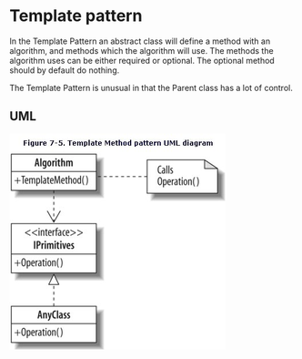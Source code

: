 Template pattern
======================================

In the Template Pattern an abstract class will define a method with an algorithm, and methods which the algorithm will use.
The methods the algorithm uses can be either required or optional. The optional method should by default do nothing.

The Template Pattern is unusual in that the Parent class has a lot of control.

UML
--------------------------------------

![Alt text](../../uml/template_method.jpg)